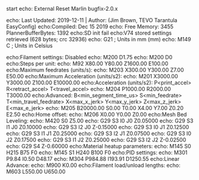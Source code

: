 start
echo: External Reset
Marlin bugfix-2.0.x

echo: Last Updated: 2019-12-11 | Author: (Jim Brown, TEVO Tarantula EasyConfig)
echo:Compiled: Dec 15 2019
echo: Free Memory: 3455  PlannerBufferBytes: 1392
echo:SD init fail
echo:V74 stored settings retrieved (628 bytes; crc 32936)
echo:  G21    ; Units in mm (mm)
echo:  M149 C ; Units in Celsius

echo:Filament settings: Disabled
echo:  M200 D1.75
echo:  M200 D0
echo:Steps per unit:
echo: M92 X80.00 Y80.00 Z1600.00 E100.00
echo:Maximum feedrates (units/s):
echo:  M203 X300.00 Y300.00 Z7.00 E50.00
echo:Maximum Acceleration (units/s2):
echo:  M201 X3000.00 Y3000.00 Z100.00 E10000.00
echo:Acceleration (units/s2): P<print_accel> R<retract_accel> T<travel_accel>
echo:  M204 P1000.00 R2000.00 T3000.00
echo:Advanced: B<min_segment_time_us> S<min_feedrate> T<min_travel_feedrate> X<max_x_jerk> Y<max_y_jerk> Z<max_z_jerk> E<max_e_jerk>
echo:  M205 B20000.00 S0.00 T0.00 X4.00 Y7.00 Z0.20 E2.50
echo:Home offset:
echo:  M206 X0.00 Y0.00 Z0.00
echo:Mesh Bed Leveling:
echo:  M420 S0 Z5.00
echo:  G29 S3 I0 J0 Z0.05000
echo:  G29 S3 I1 J0 Z0.10000
echo:  G29 S3 I2 J0 Z-0.15000
echo:  G29 S3 I0 J1 Z0.12500
echo:  G29 S3 I1 J1 Z0.25000
echo:  G29 S3 I2 J1 Z0.07500
echo:  G29 S3 I0 J2 Z0.17500
echo:  G29 S3 I1 J2 Z0.25000
echo:  G29 S3 I2 J2 Z-0.02500
echo:  G29 S4 Z-0.60000
echo:Material heatup parameters:
echo:  M145 S0 H215 B75 F0
echo:  M145 S1 H240 B100 F0
echo:PID settings:
echo:  M301 P9.84 I0.50 D48.17
echo:  M304 P984.88 I193.91 D1250.55
echo:Linear Advance:
echo:  M900 K0.00
echo:Filament load/unload lengths:
echo:  M603 L550.00 U650.00
